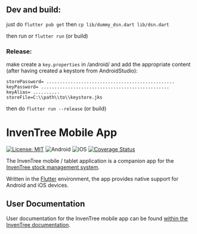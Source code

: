 ## Dev and build:
just do `flutter pub get` then `cp lib/dummy_dsn.dart lib/dsn.dart`  

then run or `flutter run` (or build)  

### Release:
make create a `key.properties` in /android/ and add the appropriate content (after having created a keystore from AndroidStudio):  
```
storePassword= ................................................
keyPassword= ................................................
keyAlias= ..........
storeFile=C:\\path\\to\\keystore.jks
```
then do `flutter run --release` (or build)  

# InvenTree Mobile App

[![License: MIT](https://img.shields.io/badge/License-MIT-yellow.svg)](https://opensource.org/licenses/MIT)
![Android](https://github.com/inventree/inventree-app/actions/workflows/android.yaml/badge.svg)
![iOS](https://github.com/inventree/inventree-app/actions/workflows/ios.yaml/badge.svg)
[![Coverage Status](https://coveralls.io/repos/github/inventree/inventree-app/badge.svg?branch=master)](https://coveralls.io/github/inventree/inventree-app?branch=master)

The InvenTree mobile / tablet application is a companion app for the [InvenTree stock management system](https://github.com/inventree/InvenTree).

Written in the [Flutter](https://flutter.dev/) environment, the app provides native support for Android and iOS devices.

## User Documentation

User documentation for the InvenTree mobile app can be found [within the InvenTree documentation](https://inventree.readthedocs.io/en/latest/app/app/).
